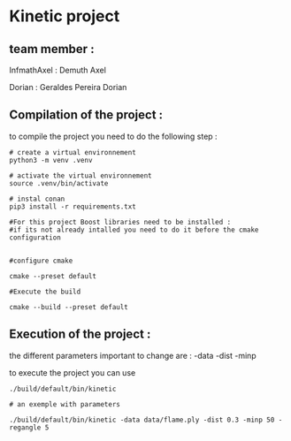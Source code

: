 # Kinetic project

## team member :

InfmathAxel : Demuth Axel

Dorian : Geraldes Pereira Dorian

## Compilation of the project :



to compile the project you need to do the following step :
```
# create a virtual environnement 
python3 -m venv .venv

# activate the virtual environnement 
source .venv/bin/activate

# instal conan 
pip3 install -r requirements.txt

#For this project Boost libraries need to be installed :
#if its not already intalled you need to do it before the cmake configuration 


#configure cmake

cmake --preset default

#Execute the build 

cmake --build --preset default
```
## Execution of the project :
the different parameters important to change are :
-data 
-dist 
-minp 

to execute the project you can use 
```
./build/default/bin/kinetic 

# an exemple with parameters

./build/default/bin/kinetic -data data/flame.ply -dist 0.3 -minp 50 -regangle 5

```